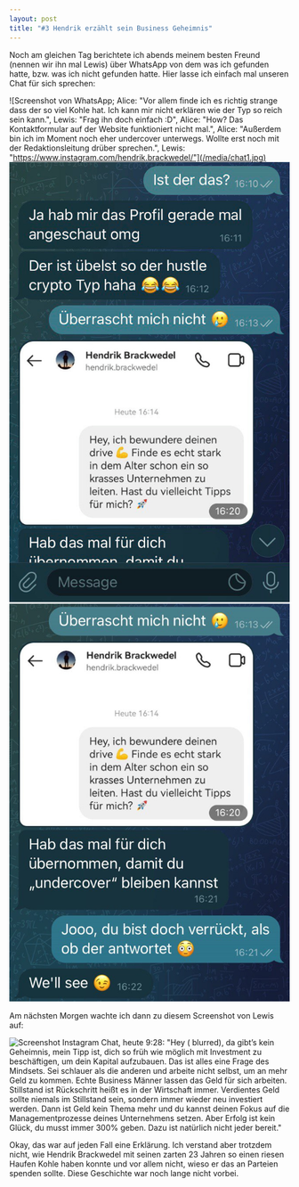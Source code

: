 ```yaml
---
layout: post
title: "#3 Hendrik erzählt sein Business Geheimnis"
---
```


Noch am gleichen Tag berichtete ich abends meinem besten Freund (nennen wir ihn mal Lewis) über WhatsApp von dem was ich gefunden hatte, bzw. was ich nicht gefunden hatte.
Hier lasse ich einfach mal unseren Chat für sich sprechen:

![Screenshot von WhatsApp; Alice: "Vor allem finde ich es richtig strange dass der so viel Kohle hat. Ich kann mir nicht erklären wie der Typ so reich sein kann.", Lewis: "Frag ihn doch einfach :D", Alice: "How? Das Kontaktformular auf der Website funktioniert nicht mal.", Alice: "Außerdem bin ich im Moment noch eher undercover unterwegs. Wollte erst noch mit der Redaktionsleitung drüber sprechen.", Lewis: "https://www.instagram.com/hendrik.brackwedel/"](/media/chat1.jpg)
![Fortsetzung Chat;  Alice: "Ist er das?", Lewis: "Ja, der ist übelst so der Hustle Crypto Typ haha :D", Alice: "Überrascht mich nicht :D", Lewis: "Hab das mal für dich übernommen, damit du „undercover“ bleiben kannst." (Screenshot von einer Instagram DM an Hendrik Brackwedel mit dem Inhalt "Hey, ich bewundere deinen Drive. Finde es echt stark, in dem Alter schon ein so krasses Unternehmen zu leiten. Hast du Tipps für mich?")](/media/chat2.jpg)
![Fortsetzung Chat;  Alice: "Jooo, du bist doch verrückt, als ob der antwortet :D", Lewis: "We'll see"](/media/chat3.jpg)

Am nächsten Morgen wachte ich dann zu diesem Screenshot von Lewis auf:

![Screenshot Instagram Chat, heute 9:28: "Hey ( blurred), da gibt’s kein Geheimnis, mein Tipp ist, dich so früh wie möglich mit Investment zu beschäftigen, um dein Kapital aufzubauen. Das ist alles eine Frage des Mindsets. Sei schlauer als die anderen und arbeite nicht selbst, um an mehr Geld zu kommen. Echte Business Männer lassen das Geld für sich arbeiten. Stillstand ist Rückschritt heißt es in der Wirtschaft immer. Verdientes Geld sollte niemals im Stillstand sein, sondern immer wieder neu investiert werden. Dann ist Geld kein Thema mehr und du kannst deinen Fokus auf die Managementprozesse deines Unternehmens setzen. Aber Erfolg ist kein Glück, du musst immer 300% geben. Dazu ist natürlich nicht jeder bereit."](/media/instagram.jpg)

Okay, das war auf jeden Fall eine Erklärung. Ich verstand aber trotzdem nicht, wie Hendrik Brackwedel mit seinen zarten 23 Jahren so einen riesen Haufen Kohle haben konnte und vor allem nicht, wieso er das an Parteien spenden sollte. Diese Geschichte war noch lange nicht vorbei.
